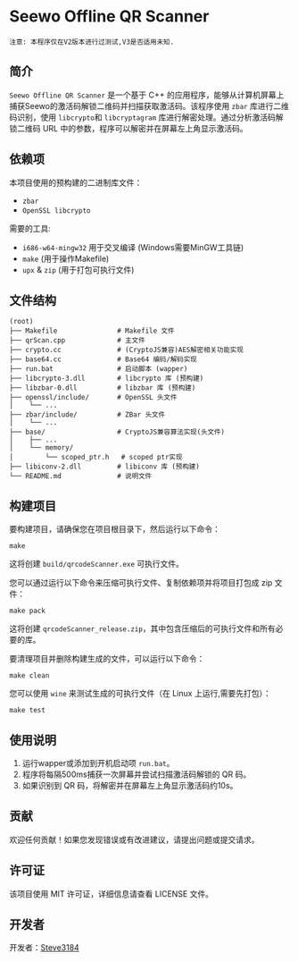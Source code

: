 # Seewo Offline QR Scanner

`注意: 本程序仅在V2版本进行过测试,V3是否适用未知.`

## 简介

`Seewo Offline QR Scanner` 是一个基于 C++ 的应用程序，能够从计算机屏幕上捕获Seewo的激活码解锁二维码并扫描获取激活码。该程序使用 `zbar` 库进行二维码识别，使用 `libcrypto`和 `libcryptagram` 库进行解密处理。通过分析激活码解锁二维码 URL 中的参数，程序可以解密并在屏幕左上角显示激活码。

## 依赖项

本项目使用的预构建的二进制库文件：

- `zbar`
- `OpenSSL libcrypto`

需要的工具:

- `i686-w64-mingw32` 用于交叉编译 (Windows需要MinGW工具链)
- `make` (用于操作Makefile)
- `upx` & `zip` (用于打包可执行文件)

## 文件结构

```text
(root)
├── Makefile               # Makefile 文件
├── qrScan.cpp             # 主文件
├── crypto.cc              # (CryptoJS兼容)AES解密相关功能实现
├── base64.cc              # Base64 编码/解码实现
├── run.bat                # 启动脚本 (wapper)
├── libcrypto-3.dll        # libcrypto 库 (预构建)
├── libzbar-0.dll          # libzbar 库 (预构建)
├── openssl/include/       # OpenSSL 头文件
│    └── ...
├── zbar/include/          # ZBar 头文件
│    └── ...
├── base/                  # CryptoJS兼容算法实现(头文件)
│    ├── ...
│    └── memory/
│        └── scoped_ptr.h   # scoped ptr实现
├── libiconv-2.dll         # libiconv 库 (预构建)
└── README.md              # 说明文件
```

## 构建项目

要构建项目，请确保您在项目根目录下，然后运行以下命令：

```shell
make
```

这将创建 `build/qrcodeScanner.exe` 可执行文件。

您可以通过运行以下命令来压缩可执行文件、复制依赖项并将项目打包成 zip 文件：

```shell
make pack
```

这将创建 `qrcodeScanner_release.zip`，其中包含压缩后的可执行文件和所有必要的库。

要清理项目并删除构建生成的文件，可以运行以下命令：

```shell
make clean
```

您可以使用 `wine` 来测试生成的可执行文件（在 Linux 上运行,需要先打包）：

```shell
make test
```

## 使用说明

1. 运行wapper或添加到开机启动项 `run.bat`。
2. 程序将每隔500ms捕获一次屏幕并尝试扫描激活码解锁的 QR 码。
3. 如果识别到 QR 码，将解密并在屏幕左上角显示激活码约10s。

## 贡献

欢迎任何贡献！如果您发现错误或有改进建议，请提出问题或提交请求。

## 许可证

该项目使用 MIT 许可证，详细信息请查看 LICENSE 文件。

## 开发者

开发者：[Steve3184](https://github.com/Steve3184)
